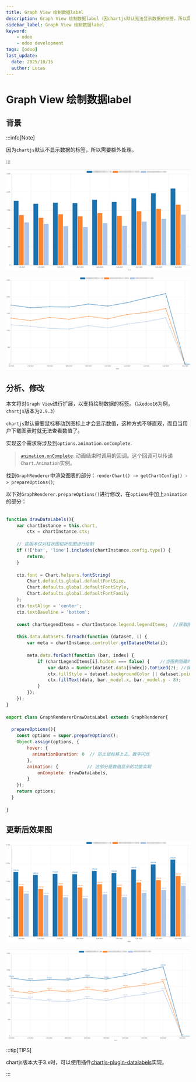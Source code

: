 ```yaml
---
title: Graph View 绘制数据label
description: Graph View 绘制数据label（因chartjs默认无法显示数据的标签，所以需要额外处理）
sidebar_label: Graph View 绘制数据label
keyword:
    - odoo
    - odoo development
tags: [odoo]
last_update:
  date: 2025/10/15
  author: Lucas
---
```


# Graph View 绘制数据label

## 背景

:::info[Note]

因为`chartjs`默认不显示数据的标签，所以需要额外处理。

:::

![before_bar_1](../_images/graph_view_draw_data_labels_before_bar1.png)

![before_line_1](../_images/graph_view_draw_data_labels_before_line1.png)

## 分析、修改

本文将对`Graph View`进行扩展，以支持绘制数据的标签。（以`odoo16`为例，`chartjs`版本为`2.9.3`）



`chartjs`默认需要鼠标移动到图标上才会显示数值，这种方式不够直观，而且当用户下载图表时就无法查看数值了。

实现这个需求将涉及到`options.animation.onComplete`.

> [`animation.onComplete`](https://www.chartjs.org/docs/2.9.4/configuration/animations.html#animation-callbacks): 动画结束时调用的回调。这个回调可以传递`Chart.Animation`实例。

找到`GraphRenderer`中渲染图表的部分：`renderChart() -> getChartConfig() -> prepareOptions()`;

以下对`GraphRenderer.prepareOptions()`进行修改，在`options`中加上`animation`的部分：

```javascript

function drawDataLabels(){
    var chartInstance = this.chart,
        ctx = chartInstance.ctx;

    // 这版本仅对柱状图和折现图进行绘制
    if (!['bar', 'line'].includes(chartInstance.config.type)) {
        return;
    }

    ctx.font = Chart.helpers.fontString(
        Chart.defaults.global.defaultFontSize,
        Chart.defaults.global.defaultFontStyle,
        Chart.defaults.global.defaultFontFamily
    );
    ctx.textAlign = 'center';
    ctx.textBaseline = 'bottom';

    const chartLegendItems = chartInstance.legend.legendItems;  //获取图例

    this.data.datasets.forEach(function (dataset, i) {
        var meta = chartInstance.controller.getDatasetMeta(i);

        meta.data.forEach(function (bar, index) {
            if (chartLegendItems[i].hidden === false) {    //当图例隐藏时不显示数值
                var data = Number(dataset.data[index]).toFixed(2); //保留两位小数
                ctx.fillStyle = dataset.backgroundColor || dataset.pointBackgroundColor;    //设置数值字体颜色为柱状图/曲线颜色
                ctx.fillText(data, bar._model.x, bar._model.y - 8);
            }
        });
    });
}

export class GraphRendererDrawDataLabel extends GraphRenderer{

  prepareOptions(){
    const options = super.prepareOptions();
    Object.assign(options, {
        hover: {
          animationDuration: 0  // 防止鼠标移上去，数字闪烁
        },
        animation: {           // 这部分是数值显示的功能实现
            onComplete: drawDataLabels,
        }
    });
    return options;
  }
  
}

```

## 更新后效果图

![after_bar_1](../_images/graph_view_draw_data_labels_after_bar1.png)

![after_line_1](../_images/graph_view_draw_data_labels_after_line1.png)

:::tip[TIPS]

chartjs版本大于3.x时，可以使用插件[chartjs-plugin-datalabels](https://github.com/chartjs/chartjs-plugin-datalabels)实现。

:::
